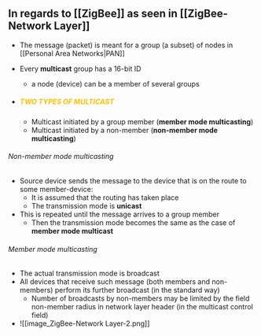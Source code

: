 
## In regards to [[ZigBee]] as seen in [[ZigBee-Network Layer]]
- The message (packet) is meant for a group (a subset) of nodes in [[Personal Area Networks|PAN]]
- Every **multicast** group has a 16-bit ID
	- a node (device) can be a member of several groups

- ##### <span style="font-weight:bold; color:rgb(255, 192, 0)">TWO TYPES OF MULTICAST</span> 
	- Multicast initiated by a group member (**member mode multicasting**)
	- Multicast initiated by a non-member (**non-member mode multicasting**)
###### Non-member mode multicasting
- Source device sends the message to the device that is on the route to some member-device:
	- It is assumed that the routing has taken place
	- The transmission mode is **unicast**
- This is repeated until the message arrives to a group member
	- Then the transmission mode becomes the same as the case of **member mode multicast**
###### Member mode multicasting
- The actual transmission mode is broadcast
- All devices that receive such message (both members and non-members) perform its further broadcast (in the standard way)
	- Number of broadcasts by non-members may be limited by the field non-member radius in network layer header (in the multicast control field)
- ![[image_ZigBee-Network Layer-2.png]]